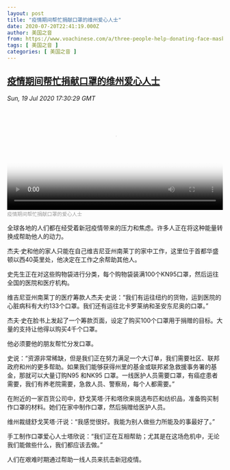 ```yaml
---
layout: post
title: "疫情期间帮忙捐献口罩的维州爱心人士"
date: 2020-07-20T22:41:19.000Z
author: 美国之音
from: https://www.voachinese.com/a/three-people-help-donating-face-masks-in-virginia-20200720/5502562.html
tags: [ 美国之音 ]
categories: [ 美国之音 ]
---
```

<!--1595284879000-->
[疫情期间帮忙捐献口罩的维州爱心人士](https://www.voachinese.com/a/three-people-help-donating-face-masks-in-virginia-20200720/5502562.html)
------

<div>
<div><i>Sun, 19 Jul 2020 17:30:29 GMT</i></div><video poster="https://images.weserv.nl?url=gdb.voanews.com/8e357557-07a1-4ac2-81d4-1ade1d0736c5_tv_r1_s_w900.jpg" src="https://av.voanews.com/Videoroot/Pangeavideo/2020/07/8/8e/8e357557-07a1-4ac2-81d4-1ade1d0736c5_240p.mp4" style="width:100%" controls></video><div><small style="color: #999;">疫情期间帮忙捐献口罩的爱心人士</small></div><p>全球各地的人们都在经受着新冠疫情带来的压力和焦虑。许多人正在将这种能量转换成帮助他人的动力。</p><p>杰夫·史和他的家人只能在自己维吉尼亚州南莱丁的家中工作，这里位于首都华盛顿以西40英里处，他决定在工作之余帮助其他人。</p><p>史先生正在对这些购物袋进行分类，每个购物袋装满100个KN95口罩，然后运往全国的医院和医疗机构。</p><p>维吉尼亚州南莱丁的医疗筹款人杰夫·史说：“我们有运往纽约的货物，运到医院的心脏病科有大约133个口罩。我们还有运往北卡罗莱纳和圣安东尼奥的口罩。”</p><p>杰夫·史在脸书上发起了一个筹款页面，设定了购买100个口罩用于捐赠的目标。大量的支持让他得以购买4千个口罩。</p><p>他必须要他的朋友帮忙分发口罩。</p><p>史说：“资源非常稀缺，但是我们正在努力满足一个大订单，我们需要社区、联邦政府和州的更多帮助。如果我们能够获得州里的基金或联邦紧急救援事务署的基金，那就可以大量订购N95 和NK95 口罩。一线医护人员需要口罩，有癌症患者需要，我们有养老院需要，急救人员、警察局，每个人都需要。”</p><p>在附近的一家百货公司中，舒戈芙塔·汗和塔欣来挑选布匹和纺织品，准备购买制作口罩的材料。她们在家中制作口罩，然后捐赠给医护人员。</p><p>维州裁缝舒戈芙塔·汗说：“我感觉很好。我能为别人做些力所能及的事最好了。”</p><p>手工制作口罩爱心人士塔欣说：“我们正在互相帮助；尤其是在这场危机中，无论我们能做些什么，我们都应该去做。”</p><p>人们在艰难时期通过帮助一线人员来抗击新冠疫情。</p>
</div>
